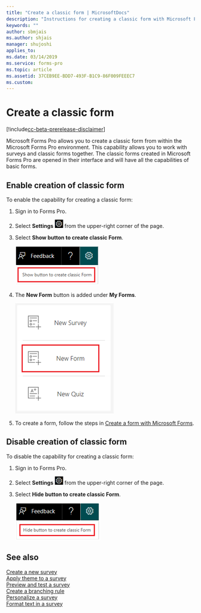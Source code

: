 ```yaml
---
title: "Create a classic form | MicrosoftDocs"
description: "Instructions for creating a classic form with Microsoft Forms Pro"
keywords: ""
author: sbmjais
ms.author: shjais
manager: shujoshi
applies_to: 
ms.date: 03/14/2019
ms.service: forms-pro
ms.topic: article
ms.assetid: 37CEB9EE-BDD7-493F-B1C9-86F009FEEEC7
ms.custom: 
---
```


# Create a classic form

[!include[cc-beta-prerelease-disclaimer](includes/cc-beta-prerelease-disclaimer.md)]

Microsoft Forms Pro allows you to create a classic form from within the Microsoft Forms Pro environment. This capability allows you to work with surveys and classic forms together. The classic forms created in Microsoft Forms Pro are opened in their interface and will have all the capabilities of basic forms. 

## Enable creation of classic form

To enable the capability for creating a classic form:

1. Sign in to Forms Pro.

2. Select **Settings** ![Settings](media/settings-icon.png "Settings") from the upper-right corner of the page.

3. Select **Show button to create classic Form**.

    ![Show button to create classic Form](media/classic-form-button-show.png "Show button to create classic Form") 

4. The **New Form** button is added under **My Forms**.

    ![New Form button](media/new-form-button.png "New Form button") 

5. To create a form, follow the steps in [Create a form with Microsoft Forms](https://support.office.com/en-us/article/create-a-form-with-microsoft-forms-4ffb64cc-7d5d-402f-b82e-b1d49418fd9d).


## Disable creation of classic form

To disable the capability for creating a classic form:

1. Sign in to Forms Pro.

2. Select **Settings** ![Settings](media/settings-icon.png "Settings") from the upper-right corner of the page.

3. Select **Hide button to create classic Form**.

    ![Hide button to create classic Form](media/classic-form-button-hide.png "Hide button to create classic Form") 

## See also

[Create a new survey](create-new-survey.md)<br>
[Apply theme to a survey](apply-theme.md)<br>
[Preview and test a survey](preview-test-survey.md)<br>
[Create a branching rule](create-branching-rule.md)<br>
[Personalize a survey](personalize-survey.md)<br>
[Format text in a survey](survey-text-format.md)<br>